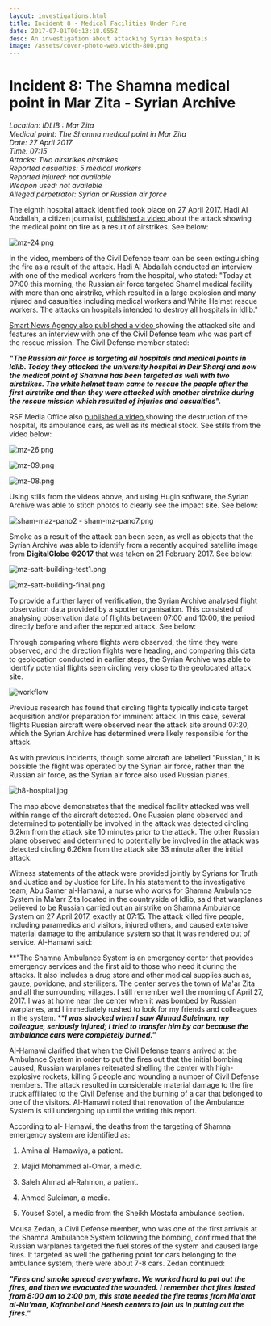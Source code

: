 ```yaml
---
layout: investigations.html
title: Incident 8 - Medical Facilities Under Fire
date: 2017-07-01T00:13:18.055Z
desc: An investigation about attacking Syrian hospitals
image: /assets/cover-photo-web.width-800.png
---
```


# Incident 8: The Shamna medical point in Mar Zita - Syrian Archive

_Location: IDLIB : Mar Zita  
Medical point: The Shamna medical point in Mar Zita  
Date: 27 April 2017  
Time: 07:15  
Attacks: Two airstrikes airstrikes  
Reported casualties: 5 medical workers  
Reported injured: not available  
Weapon used: not available  
Alleged perpetrator: Syrian or Russian air force_

The eighth hospital attack identified took place on 27 April 2017. Hadi Al Abdallah, a citizen journalist, [published a video ][1]about the attack showing the medical point on fire as a result of airstrikes. See below:

![mz-24.png][2]  

In the video, members of the Civil Defence team can be seen extinguishing the fire as a result of the attack. Hadi Al Abdallah conducted an interview with one of the medical workers from the hospital, who stated: "Today at 07:00 this morning, the Russian air force targeted Shamel medical facility with more than one airstrike, which resulted in a large explosion and many injured and casualties including medical workers and White Helmet rescue workers. The attacks on hospitals intended to destroy all hospitals in Idlib."

[Smart News Agency also published a video ][3]showing the attacked site and features an interview with one of the Civil Defense team who was part of the rescue mission. The Civil Defense member stated:

**_"The Russian air force is targeting all hospitals and medical points in Idlib. Today they attacked the university hospital in Deir Sharqi and now the medical point of Shamna has been targeted as well with two airstrikes. The white helmet team came to rescue the people after the first airstrike and then they were attacked with another airstrike during the rescue mission which resulted of injuries and casualties"._**

RSF Media Office also [published a video ][4]showing the destruction of the hospital, its ambulance cars, as well as its medical stock. See stills from the video below:

![mz-26.png][5]  

![mz-09.png][6]  

![mz-08.png][7]  

Using stills from the videos above, and using Hugin software, the Syrian Archive was able to stitch photos to clearly see the impact site. See below:

![sham-maz-pano2 - sham-mz-pano7.png][8]  

Smoke as a result of the attack can been seen, as well as objects that the Syrian Archive was able to identify from a recently acquired satellite image from **DigitalGlobe ©2017** that was taken on 21 February 2017. See below:

![mz-satt-building-test1.png][9]  

![mz-satt-building-final.png][10]  

To provide a further layer of verification, the Syrian Archive analysed flight observation data provided by a spotter organisation. This consisted of analysing observation data of flights between 07:00 and 10:00, the period directly before and after the reported attack. See below:

Through comparing where flights were observed, the time they were observed, and the direction flights were heading, and comparing this data to geolocation conducted in earlier steps, the Syrian Archive was able to identify potential flights seen circling very close to the geolocated attack site.

![workflow][11]

Previous research has found that circling flights typically indicate target acquisition and/or preparation for imminent attack. In this case, several flights Russian aircraft were observed near the attack site around 07:20, which the Syrian Archive has determined were likely responsible for the attack.

As with previous incidents, though some aircraft are labelled "Russian," it is possible the flight was operated by the Syrian air force, rather than the Russian air force, as the Syrian air force also used Russian planes.

![h8-hospital.jpg][12]  

The map above demonstrates that the medical facility attacked was well within range of the aircraft detected. One Russian plane observed and determined to potentially be involved in the attack was detected circling 6.2km from the attack site 10 minutes prior to the attack. The other Russian plane observed and determined to potentially be involved in the attack was detected circling 6.26km from the attack site 33 minute after the initial attack.

Witness statements of the attack were provided jointly by Syrians for Truth and Justice and by Justice for Life. In his statement to the investigative team, Abu Samer al-Hamawi, a nurse who works for Shamna Ambulance System in Ma'arr Zita located in the countryside of Idlib, said that warplanes believed to be Russian carried out an airstrike on Shamna Ambulance System on 27 April 2017, exactly at 07:15. The attack killed five people, including paramedics and visitors, injured others, and caused extensive material damage to the ambulance system so that it was rendered out of service. Al-Hamawi said:

**"The Shamna Ambulance System is an emergency center that provides emergency services and the first aid to those who need it during the attacks. It also includes a drug store and other medical supplies such as, gauze, povidone, and sterilizers. The center serves the town of Ma'ar Zita and all the surrounding villages. I still remember well the morning of April 27, 2017. I was at home near the center when it was bombed by Russian warplanes, and I immediately rushed to look for my friends and colleagues in the system. ****_I was shocked when I saw Ahmad Suleiman, my colleague, seriously injured; I tried to transfer him by car because the ambulance cars were completely burned."_**

Al-Hamawi clarified that when the Civil Defense teams arrived at the Ambulance System in order to put the fires out that the initial bombing caused, Russian warplanes reiterated shelling the center with high-explosive rockets, killing 5 people and wounding a number of Civil Defense members. The attack resulted in considerable material damage to the fire truck affiliated to the Civil Defense and the burning of a car that belonged to one of the visitors. Al-Hamawi noted that renovation of the Ambulance System is still undergoing up until the writing this report.

According to al- Hamawi, the deaths from the targeting of Shamna emergency system are identified as:

1. Amina al-Hamawiya, a patient.  

2. Majid Mohammed al-Omar, a medic.  

3. Saleh Ahmad al-Rahmon, a patient.  

4. Ahmed Suleiman, a medic.  

5. Yousef Sotel, a medic from the Sheikh Mostafa ambulance section.

Mousa Zedan, a Civil Defense member, who was one of the first arrivals at the Shamna Ambulance System following the bombing, confirmed that the Russian warplanes targeted the fuel stores of the system and caused large fires. It targeted as well the gathering point for cars belonging to the ambulance system; there were about 7-8 cars. Zedan continued:

**_"Fires and smoke spread everywhere. We worked hard to put out the fires, and then we evacuated the wounded. I remember that fires lasted from 8:00 am to 2:00 pm, this state needed the fire teams from Ma'arat al-Nu'man, Kafranbel and Heesh centers to join us in putting out the fires."_**

[1]: https://www.youtube.com/watch?v=gUNQf08JUs4
[2]: /assets/mz-24.png
[3]: https://www.youtube.com/watch?v=CueL4_ku0ao
[4]: https://www.youtube.com/watch?v=DHUmNsgSoh4
[5]: /assets/mz-26.png
[6]: /assets/mz-09.png
[7]: /assets/mz-08.png
[8]: /assetssham-maz-pano2_-_sham-mz-pano7.png
[9]: /assets/mz-satt-building-test1.png
[10]: /assets/mz-satt-building-final.png
[11]: /assets/27_april_2017b-3.width-800.png
[12]: /assets/h8-hospital.jpg
